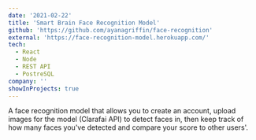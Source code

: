```yaml
---
date: '2021-02-22'
title: 'Smart Brain Face Recognition Model'
github: 'https://github.com/ayanagriffin/face-recognition'
external: 'https://face-recognition-model.herokuapp.com/'
tech:
  - React
  - Node
  - REST API
  - PostreSQL
company: ''
showInProjects: true
---
```


A face recognition model that allows you to create an account, upload images for the model (Clarafai API) to detect faces in, then keep track of how many faces you've detected and compare your score to other users'.
